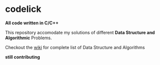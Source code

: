 # codelick
**All code written in C/C++**

This repository accomodate my solutions of different **Data Structure and Algorithmic** Problems.

Checkout the [wiki](https://github.com/ayushagg31/codelick/wiki) for complete list of Data Structure and Algorithms


**still contributing**
